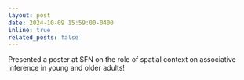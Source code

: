 ```yaml
---
layout: post
date: 2024-10-09 15:59:00-0400
inline: true
related_posts: false
---
```


Presented a poster at SFN on the role of spatial context on associative inference in young and older adults!
